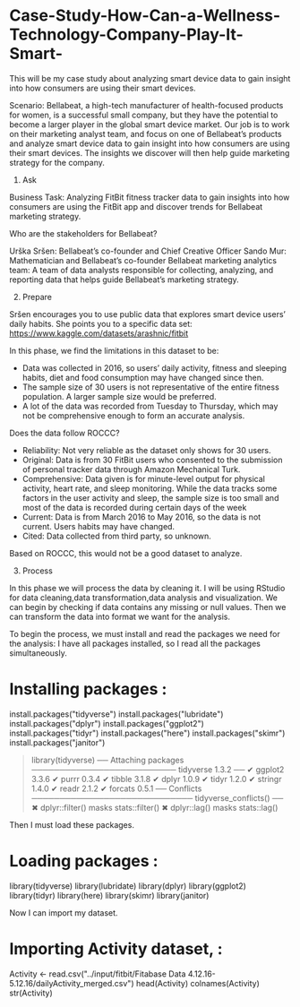 # Case-Study-How-Can-a-Wellness-Technology-Company-Play-It-Smart-
This will be my case study about analyzing smart device data to gain insight into how consumers are using their smart devices.

Scenario: Bellabeat, a high-tech manufacturer of health-focused products for women, is a successful small company, but they have the potential to become a larger player in the global smart device market. Our job is to work on their marketing analyst team, and focus on one of Bellabeat’s products and analyze smart device data to gain insight into how consumers are using their smart devices. The insights we discover will then help guide marketing strategy for the company.

1. Ask

Business Task: Analyzing FitBit fitness tracker data to gain insights into how consumers are using the FitBit app and discover trends for Bellabeat marketing   strategy.

Who are the stakeholders for Bellabeat?

Urška Sršen: Bellabeat’s co-founder and Chief Creative Officer
Sando Mur: Mathematician and Bellabeat’s co-founder
Bellabeat marketing analytics team: A team of data analysts responsible for collecting, analyzing, and reporting data that helps guide Bellabeat’s marketing strategy.

2. Prepare

Sršen encourages you to use public data that explores smart device users’ daily habits. She points you to a specific data set: https://www.kaggle.com/datasets/arashnic/fitbit

In this phase, we find the limitations in this dataset to be: 
- Data was collected in 2016, so users’ daily activity, fitness and sleeping habits, diet and food consumption may have changed since then.
- The sample size of 30  users is not representative of the entire fitness population. A larger sample size would be preferred. 
- A lot of the data was recorded from Tuesday to Thursday, which may not be comprehensive enough to form an accurate analysis.

Does the data follow ROCCC?
- Reliability: Not very reliable as the dataset only shows for 30 users.
- Original: Data is from 30 FitBit users who consented to the submission of personal tracker data through Amazon Mechanical Turk.
- Comprehensive: Data given is for minute-level output for physical activity, heart rate, and sleep monitoring. While the data tracks some factors in the user activity and sleep, the sample size is too small and most of the data is recorded during certain days of the week
- Current: Data is from March 2016 to May 2016, so the data is not current. Users habits may have changed.
- Cited: Data collected from third party, so unknown.

Based on ROCCC, this would not be a good dataset to analyze.

3. Process

In this phase we will process the data by cleaning it. I will be using RStudio for data cleaning,data transformation,data analysis and visualization. We can begin by checking if data contains any missing or null values. Then we can transform the data into format we want for the analysis.

To begin the process, we must install and read the packages we need for the analysis: I have all packages installed, so I read all the packages simultaneously.

# Installing packages : 
install.packages("tidyverse")
install.packages("lubridate")
install.packages("dplyr")
install.packages("ggplot2")
install.packages("tidyr")
install.packages("here")
install.packages("skimr")
install.packages("janitor")

> library(tidyverse)
── Attaching packages ────────────────────────── tidyverse 1.3.2 ──
✔ ggplot2 3.3.6     ✔ purrr   0.3.4
✔ tibble  3.1.8     ✔ dplyr   1.0.9
✔ tidyr   1.2.0     ✔ stringr 1.4.0
✔ readr   2.1.2     ✔ forcats 0.5.1
── Conflicts ───────────────────────────── tidyverse_conflicts() ──
✖ dplyr::filter() masks stats::filter()
✖ dplyr::lag()    masks stats::lag()

Then I must load these packages. 

# Loading packages :

library(tidyverse)
library(lubridate)
library(dplyr)
library(ggplot2)
library(tidyr)
library(here)
library(skimr)
library(janitor)

Now I can import my dataset.

# Importing Activity dataset, :

Activity <- read.csv("../input/fitbit/Fitabase Data 4.12.16-5.12.16/dailyActivity_merged.csv")
head(Activity)
colnames(Activity)
str(Activity)

